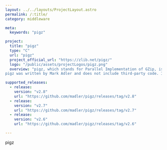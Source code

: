 ```yaml
---
layout: ../../layouts/ProjectLayout.astro
permalink: /:title/
category: middleware

meta:
  keywords: "pigz"

project:
  title: "pigz"
  type: "C"
  url: "pigz"
  project_official_url: "https://zlib.net/pigz/"
  logo: "/public/assets/projectLogos/pigz.png"
  overview: "pigz, which stands for Parallel Implementation of GZip, is a fully functional replacement for gzip that exploits multiple processors and multiple cores to the hilt when compressing data.
pigz was written by Mark Adler and does not include third-party code. I am making my contributions to and distributions of this project solely in my personal capacity, and am not conveying any rights to any intellectual property of any third parties."

supported_releases:
  - release:
    version: "v2.8"
    url: "https://github.com/madler/pigz/releases/tag/v2.8"
  - release:
    version: "v2.7"
    url: "https://github.com/madler/pigz/releases/tag/v2.7"
  - release:
    version: "v2.6"
    url: "https://github.com/madler/pigz/releases/tag/v2.6"

---
```


<p>pigz</p>
